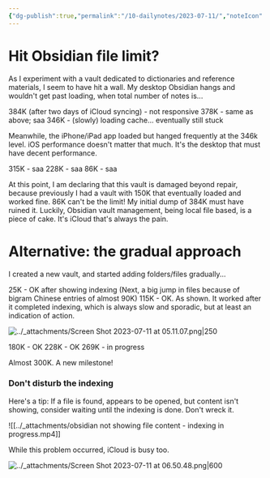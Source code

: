 ```yaml
---
{"dg-publish":true,"permalink":"/10-dailynotes/2023-07-11/","noteIcon":"2","created":"","updated":""}
---
```


# Hit Obsidian file limit?

As I experiment with a vault dedicated to dictionaries and reference materials, I seem to have hit a wall. My desktop Obsidian hangs and wouldn't get past loading, when total number of notes is...

384K (after two days of iCloud syncing) - not responsive
378K - same as above; saa
346K - (slowly) loading cache... eventually still stuck

Meanwhile, the iPhone/iPad app loaded but hanged frequently at the 346k level. iOS performance doesn't matter that much. It's the desktop that must have decent performance.

315K - saa
228K - saa
86K - saa

At this point, I am declaring that this vault is damaged beyond repair, because previously I had a vault with 150K that eventually loaded and worked fine. 86K can't be the limit! My initial dump of 384K must have ruined it. Luckily, Obsidian vault management, being local file based, is a piece of cake. It's iCloud that's always the pain.

# Alternative: the gradual approach

I created a new vault, and started adding folders/files gradually...

25K - OK after showing indexing
(Next, a big jump in files because of bigram Chinese entries of almost 90K)
115K - OK. As shown. It worked after it completed indexing, which is always slow and sporadic, but at least an indication of action.

![../_attachments/Screen Shot 2023-07-11 at 05.11.07.png|250](/img/user/_attachments/Screen%20Shot%202023-07-11%20at%2005.11.07.png)

180K - OK
228K - OK
269K - in progress

Almost 300K. A new milestone!

### Don't disturb the indexing

Here's a tip: If a file is found, appears to be opened, but content isn't showing, consider waiting until the indexing is done. Don't wreck it.

![[../_attachments/obsidian not showing file content - indexing in progress.mp4]]

While this problem occurred, iCloud is busy too.

![../_attachments/Screen Shot 2023-07-11 at 06.50.48.png|600](/img/user/_attachments/Screen%20Shot%202023-07-11%20at%2006.50.48.png)

